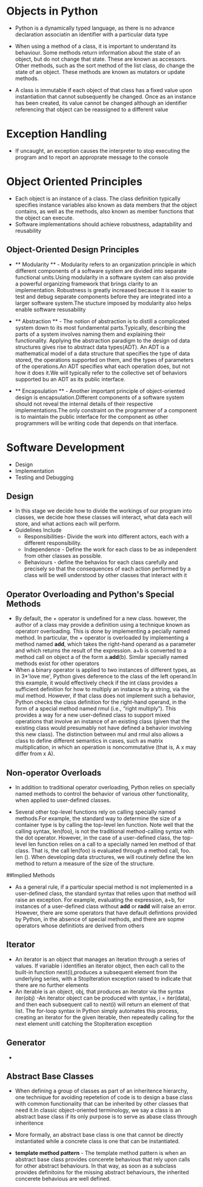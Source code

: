 # Objects in Python

- Python is a dynamically typed language, as there is no advance declaration associatin an identifier with a particular data type
- When using a method of a class, it is important to understand its behaviour. Some methods return information about the state of an object, but do not change that state. These are known as accessors. Other methods, such as the sort method of the list class, do change the state of an object. These methods are known as mutators or update methods.

- A class is immutable if each object of that class has a fixed value upon instantiation that cannot subsequently be changed. Once as an instance has been created, its value cannot be changed although an identifier referencing that object can be reassigned to a different value

# Exception Handling

- If uncaught, an exception causes the interpreter to stop executing the program and to report an approprate message to the console

# Object Oriented Principles

- Each object is an instance of a class. The class definition typically specifies instance variables also known as data members that the object contains, as well as the methods, also known as member functions that the object can execute.
- Software implementations should achieve robustness, adaptability and reusability

## Object-Oriented Design Principles

- ** Modularity ** - Modularity refers to an organization principle in which different components of a software system are divided into separate functional units.Using modularity in a software system can also provide a powerful organizing framework that brings clarity to an implementation. Robustness is greatly increased because it is easier to test and debug separate components before they are integrated into a larger software system.The stucture imposed by modularity also helps enable software resusability

- ** Abstraction ** - The notion of abstraction is to distill a complicated system down to its most fundamental parts.Typically, describing the parts of a system involves naming them and explaining their functionality. Applying the abstraction paradigm to the design od data structures gives rise to abstract data types(ADT). An ADT is a mathematical model of a data structure that specifies the type of data stored, the operations supported on them, and the types of parameters of the operations.An ADT specifies what each operation does, but not how it does it.We will typically refer to the collective set of behaviors supported bu an ADT as its public interface.

- ** Encapsulation ** - Another important principle of object-oriented design is encapsulation.Different components of a software system should not reveal the internal details of their respective implementations.The only constraint on the programmer of a component is to maintain the public interface for the component as other programmers will be writing code that depends on that interface.

# Software Development

- Design
- Implementation
- Testing and Debugging

## Design

- In this stage we decide how to divide the workings of our program into classes, we decide how these classes will interact, what data each will store, and what actions each will perform.
- Guidelines Include
  - Responsibilities- Divide the work into different actors, each with a different responsibility.
  - Independence - Define the work for each class to be as independent from other classes as possible.
  - Behaviours - define the behavios for each class carefully and precisely so that the consequences of each action performed by a class will be well understood by other classes that interact with it

## Operator Overloading and Python's Special Methods

- By default, the + operator is undefined for a new class. however, the author of a class may provide a definition using a technique known as operatorr overloading. This is done by implementing a pecially named method. In particular, the + operator is overloaded by implementing a method named **add**, which takes the right-hand operand as a parameter and which returns the result of the expression. a+b is converted to a method call on object a of the form a.**add**(b). Similar specially named methods exist for other operators
- When a binary operator is applied to two instances of different types, as in 3\*'love me', Python gives deference to the class of the left operand.In this example, it would effectively check if the int class provides a sufficient definition for how to multiply an instance by a string, via the mul method. However, if that class does not implement such a behavior, Python checks the class definition
  for the right-hand operand, in the form of a special method named rmul
  (i.e., “right multiply”). This provides a way for a new user-defined class to support
  mixed operations that involve an instance of an existing class (given that the existing
  class would presumably not have defined a behavior involving this new class).
  The distinction between mul and rmul also allows a class to define different
  semantics in cases, such as matrix multiplication, in which an operation is
  noncommutative (that is, A x may differ from x A).

## Non-operator Overloads
- In addition to traditional operator overloading, Python relies on specially named methods to control the behavior of various other functionality, when applied to user-defined classes.

- Several other top-level functions rely on calling specially named methods.For
example, the standard way to determine the size of a container type is by calling
the top-level len function. Note well that the calling syntax, len(foo), is not the
traditional method-calling syntax with the dot operator. However, in the case of a
user-defined class, the top-level len function relies on a call to a specially named
len method of that class. That is, the call len(foo) is evaluated through a
method call, foo. len (). When developing data structures, we will routinely
define the len method to return a measure of the size of the structure.

##Implied Methods

- As a general rule, if a particular special method is not implemented in a user-defined class, the standard syntax that relies upon that method will raise an exception. For example, evaluating the expression, a+b, for instances of a user-defined class without __add__ or __radd__ will raise an error. However, there are some operators that have default defintions provided by Python, in the absence of special methods, and there are sopme operators whose definitiots are derived from others

## Iterator
- An iterator is an object that manages an iteration through a series of values. If variable i identifies an iterator object, then each call to the built-in function next(i),produces a subsequent element from the underlying series, with a StopIteration exception raised to indicate that there are no further elements
- An iterable is an object, obj, that produces an iterator via the syntax iter(obj)
-An iterator object can be produced with syntax, i = iter(data), and then each subsequent call to next(i) will return an element of that list. The for-loop syntax in Python simply automates this process, creating an iterator for the given iterable, then repeatedly calling for the next element unitl catching the StopIteration exception

## Generator
-

## Abstract Base Classes
- When defining a group of classes as part of an inheritence hierarchy, one technique for avoiding repetetion of code is to design a base class with common functionality that can be inherited by other classes that need it.In classic object-oriented terminology, we say a class is an abstract base class if its only purpose is to serve as abase class through inheritence
- More formally, an abstract base class is one that cannot be directly instantiated while a concrete class is one that can be instantiated.

- **template method pattern** - The template method pattern is when an abstract base class provides concerete behavious that rely upon calls for other abstract behaviours. In that way, as soon as a subclass provides definitoins for the missing abstract behaviours, the inherited concerete behavious are well defined.
